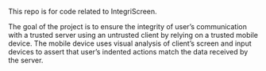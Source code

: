 This repo is for code related to IntegriScreen.

The goal of the project is to ensure the integrity of user’s communication with a trusted server
using an untrusted client by relying on a trusted mobile device.
The mobile device uses visual analysis of client’s screen and input devices to assert that user’s
indented actions match the data received by the server.